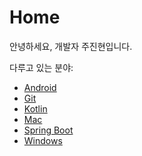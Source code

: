 # Home

안녕하세요, 개발자 주진현입니다.

다루고 있는 분야:

- [Android](./android/)
- [Git](./git/)
- [Kotlin](./kotlin/)
- [Mac](./mac/)
- [Spring Boot](./spring-boot/)
- [Windows](./windows/)
